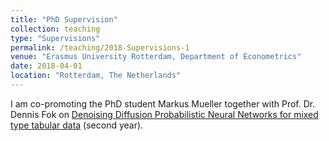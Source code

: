 ```yaml
---
title: "PhD Supervision"
collection: teaching
type: "Supervisions"
permalink: /teaching/2018-Supervisions-1
venue: "Erasmus University Rotterdam, Department of Econometrics"
date: 2018-04-01
location: "Rotterdam, The Netherlands"
---
```


I am co-promoting the PhD student Markus Mueller together with Prof. Dr. Dennis Fok on [Denoising Diffusion Probabilistic Neural Networks for mixed type tabular data](url) (second year). 
